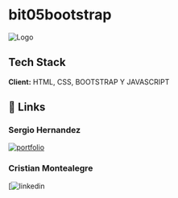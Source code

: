# bit05bootstrap

![Logo](https://tentulogo.com/wp-content/uploads/HistoriadellogodeCocaCola.jpg)

## Tech Stack

**Client:** HTML, CSS, BOOTSTRAP Y JAVASCRIPT


## 🔗 Links
### Sergio Hernandez
[![portfolio](https://img.shields.io/badge/my_portfolio-000?style=for-the-badge&logo=ko-fi&logoColor=white)](https://katherineoelsner.com/)
### Cristian Montealegre
[![linkedin](https://www.linkedin.com/in/cristian-montealegre-b8638b24a/)
